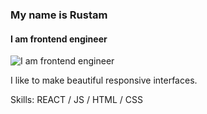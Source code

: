 ### My name is Rustam
#### I am frontend engineer
![I am frontend engineer](https://arturssmirnovs.github.io/github-profile-readme-generator/images/banner.png)

I like to make beautiful responsive interfaces.

Skills: REACT / JS / HTML / CSS
